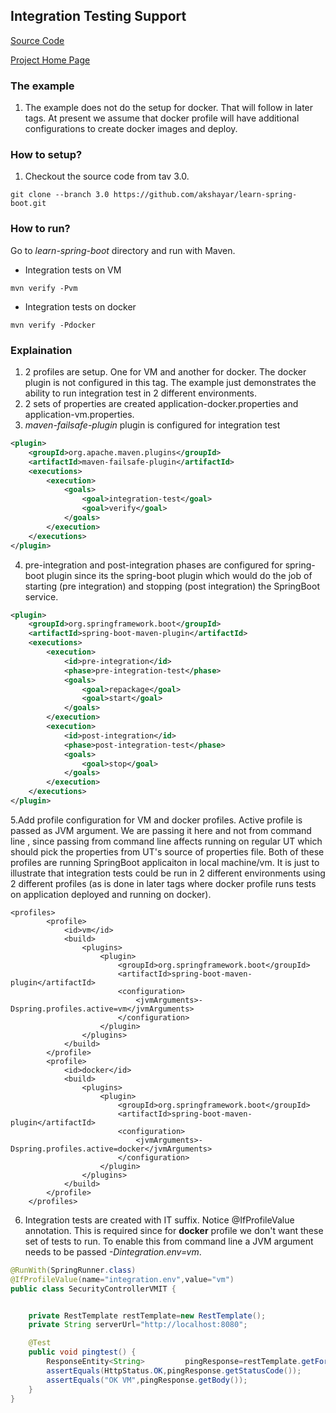 ## Integration Testing Support

[Source Code](../../learn-spring-boot)

[Project Home Page](https://github.com/akshayar/learn-spring-boot)

### The example

1. The example does not do the setup for docker. That will follow in later tags. At present we assume that docker profile will have additional configurations to create docker images and deploy. 

### How to setup?

1. Checkout the source code from tav 3.0.
```
git clone --branch 3.0 https://github.com/akshayar/learn-spring-boot.git
```
### How to run?
Go to *learn-spring-boot* directory and run with Maven. 
* Integration tests on VM
```
mvn verify -Pvm
```
* Integration tests on docker
```
mvn verify -Pdocker
```
### Explaination
1. 2 profiles are setup. One for VM and another for docker. The docker plugin is not configured in this tag. The example just demonstrates the ability to run integration test in 2 different environments.
2. 2 sets of properties are created application-docker.properties and application-vm.properties. 	
3. *maven-failsafe-plugin* plugin is configured for integration test
```xml
<plugin>
	<groupId>org.apache.maven.plugins</groupId>
	<artifactId>maven-failsafe-plugin</artifactId>
	<executions>
		<execution>
			<goals>
				<goal>integration-test</goal>
				<goal>verify</goal>
			</goals>
		</execution>
	</executions>
</plugin>
```
4.  pre-integration and post-integration phases are configured for spring-boot plugin since its the spring-boot plugin which would do the job of starting (pre integration) and stopping (post integration) the SpringBoot service. 
```xml
<plugin>
	<groupId>org.springframework.boot</groupId>
	<artifactId>spring-boot-maven-plugin</artifactId>
	<executions>
		<execution>
			<id>pre-integration</id>
			<phase>pre-integration-test</phase>
			<goals>
				<goal>repackage</goal>
				<goal>start</goal>
			</goals>
		</execution>
		<execution>
			<id>post-integration</id>
			<phase>post-integration-test</phase>
			<goals>
				<goal>stop</goal>
			</goals>
		</execution>
	</executions>
</plugin>

```
5.Add profile configuration for VM and docker profiles. Active profile is passed as JVM argument. We are passing it here and not from command line , since passing from command line affects running on regular UT which should pick the properties from UT's source of properties file. Both of these profiles are running SpringBoot applicaiton in local machine/vm. It is just to illustrate that integration tests could be run in 2 different environments using 2 different profiles (as is done in later tags where docker profile runs tests on application deployed and running on docker). 
```
<profiles>
		<profile>
			<id>vm</id>
			<build>
				<plugins>
					<plugin>
						<groupId>org.springframework.boot</groupId>
						<artifactId>spring-boot-maven-plugin</artifactId>
						<configuration>
							<jvmArguments>-Dspring.profiles.active=vm</jvmArguments>
						</configuration>
					</plugin>
				</plugins>
			</build>
		</profile>
		<profile>
			<id>docker</id>
			<build>
				<plugins>
					<plugin>
						<groupId>org.springframework.boot</groupId>
						<artifactId>spring-boot-maven-plugin</artifactId>
						<configuration>
							<jvmArguments>-Dspring.profiles.active=docker</jvmArguments>
						</configuration>
					</plugin>
				</plugins>
			</build>
		</profile>
	</profiles>
```
6. Integration tests are created with IT suffix.  Notice @IfProfileValue annotation. This is required since for **docker** profile we don't want these set of tests to run. To enable this from command line a JVM argument needs to be passed *-Dintegration.env=vm*. 

```java
@RunWith(SpringRunner.class)
@IfProfileValue(name="integration.env",value="vm")
public class SecurityControllerVMIT {


	private RestTemplate restTemplate=new RestTemplate();
	private String serverUrl="http://localhost:8080";

	@Test
	public void pingtest() {
		ResponseEntity<String> 		   pingResponse=restTemplate.getForEntity(serverUrl+"/security/ping", String.class);
		assertEquals(HttpStatus.OK,pingResponse.getStatusCode());
		assertEquals("OK VM",pingResponse.getBody());
	}
}
```
